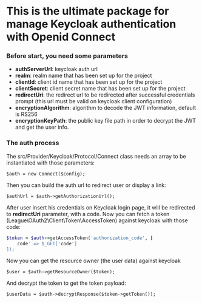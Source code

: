 # This is the ultimate package for manage Keycloak authentication with Openid Connect

### Before start, you need some parameters
- **authServerUrl**: keycloak auth url
- **realm**: realm name that has been set up for the project
- **clientId**: client id name that has been set up for the project
- **clientSecret**: client secret name that has been set up for the project
- **redirectUri**: the redirect url to be redirected after successful credentials prompt (this url must be valid on keycloak client configuration)
- **encryptionAlgorithm**: algorithm to decode the JWT information, default is RS256
- **encryptionKeyPath**: the public key file path in order to decrypt the JWT and get the user info.


### The auth process
The src/Provider/Keycloak/Protocol/Connect class needs an array to be instantiated with those parameters:
```
$auth = new Connect($config);
```

Then you can build the auth url to redirect user or display a link:
```
$authUrl = $auth->getAuthorizationUrl();
```

After user insert his credentials on Keycloak login page, it will be redirected to **redirectUri** parameter, with a code.
Now you can fetch a token (League\OAuth2\Client\Token\AccessToken) against keycloak with those code:
```ruby
$token = $auth->getAccessToken('authorization_code', [
    code' => $_GET['code']
]);
```

Now you can get the resource owner (the user data) against keycloak
```
$user = $auth->getResourceOwner($token);
```

And decrypt the token to get the token payload:
```
$userData = $auth->decryptResponse($token->getToken());
```
